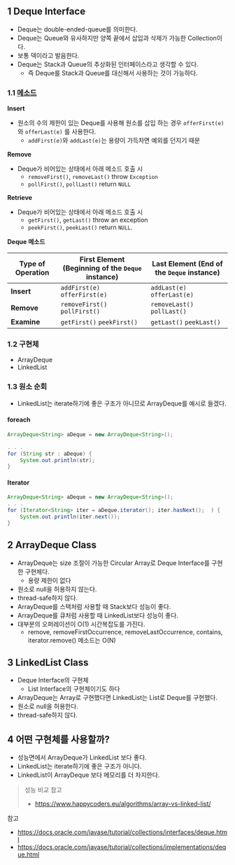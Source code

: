 ## 1 Deque Interface

* Deque는 double-ended-queue를 의미한다.
* Deque는 Queue와 유사하지만 양쪽 끝에서 삽입과 삭제가 가능한 Collection이다.
* 보통 덱이라고 발음한다.
* Deque는 Stack과 Queue의 추상화된 인터페이스라고 생각할 수 있다.
  * 즉 Deque를 Stack과 Queue를 대신해서 사용하는 것이 가능하다.



### 1.1 [메소드](https://docs.oracle.com/en/java/javase/11/docs/api/java.base/java/util/Deque.html)

**Insert**

* 원소의 수의 제한이 있는 Deque를 사용해 원소를 삽입 하는 경우 `offerFirst(e)` 와 `offerLast(e)` 를 사용한다.
  * `addFirst(e)`와 `addLast(e)`는 용량이 가득차면 예외를 던지기 때문



**Remove**

* Deque가 비어있는 상태에서 아래 메소드 호출 시
  * `removeFirst()`, `removeLast()`  throw `Exception`
  * `pollFirst()`,  `pollLast()` return `NULL`




**Retrieve**

* Deque가 비어있는 상태에서 아래 메소드 호출 시
  * `getFirst()`, `getLast()` throw an exception
  * `peekFirst()`,  `peekLast()` return `NULL`.




**Deque 메소드**

| Type of Operation | First Element (Beginning of the `Deque` instance) | Last Element (End of the `Deque` instance) |
| ----------------- | ------------------------------------------------- | ------------------------------------------ |
| **Insert**        | `addFirst(e)` `offerFirst(e)`                     | `addLast(e)` `offerLast(e)`                |
| **Remove**        | `removeFirst()` `pollFirst()`                     | `removeLast()` `pollLast()`                |
| **Examine**       | `getFirst()` `peekFirst()`                        | `getLast()` `peekLast()`                   |



### 1.2 구현체

* ArrayDeque
* LinkedList



### 1.3 원소 순회

* LinkedList는 iterate하기에 좋은 구조가 아니므로 ArrayDeque를 예시로 들겠다.



#### foreach

```java
ArrayDeque<String> aDeque = new ArrayDeque<String>();

. . .
for (String str : aDeque) {
    System.out.println(str);
}
```



#### Iterator

```java
ArrayDeque<String> aDeque = new ArrayDeque<String>();
. . .
for (Iterator<String> iter = aDeque.iterator(); iter.hasNext();  ) {
    System.out.println(iter.next());
}
```



## 2 ArrayDeque Class

* ArrayDeque는 size 조절이 가능한 Circular Array로 Deque Interface를 구현한 구현체다.
  * 용량 제한이 없다
* 원소로 null을 허용하지 않는다.
* thread-safe하지 않다.
* ArrayDeque를 스택처럼 사용할 때 Stack보다 성능이 좋다.
* ArrayDeque를 큐처럼 사용할 때 LinkedList보다 성능이 좋다.
* 대부분의 오퍼레이션이 O(1) 시간복잡도를 가진다.
  *  remove, removeFirstOccurrence, removeLastOccurrence, contains, iterator.remove() 메소드는 O(N)



## 3 LinkedList Class

* Deque Interface의 구현체
  * List Interface의 구현체이기도 하다
* ArrayDeque는 Array로 구현했다면 LinkedList는 List로 Deque를 구현했다.
* 원소로 null을 허용한다.
* thread-safe하지 않다.



## 4 어떤 구현체를 사용할까?

* 성능면에서 ArrayDeque가 LinkedList 보다 좋다.
* LinkedList는 iterate하기에 좋은 구조가 아니다.
* LinkedList이 ArrayDeque 보다 메모리를 더 차지한다.



> 성능 비교 참고
>
> - https://www.happycoders.eu/algorithms/array-vs-linked-list/



참고

* https://docs.oracle.com/javase/tutorial/collections/interfaces/deque.html
* https://docs.oracle.com/javase/tutorial/collections/implementations/deque.html